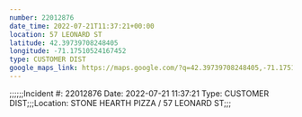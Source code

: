 ```yaml
---
number: 22012876
date_time: 2022-07-21T11:37:21+00:00
location: 57 LEONARD ST
latitude: 42.39739708248405
longitude: -71.17510524167452
type: CUSTOMER DIST
google_maps_link: https://maps.google.com/?q=42.39739708248405,-71.17510524167452
---
```


;;;;;;Incident #: 22012876  Date: 2022-07-21 11:37:21  Type: CUSTOMER DIST;;;Location: STONE HEARTH PIZZA / 57 LEONARD ST;;;
